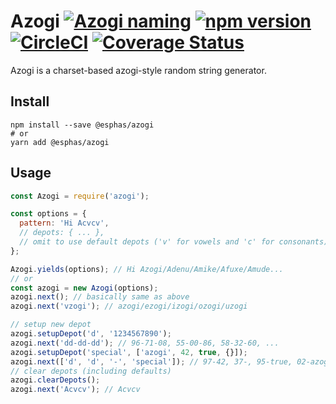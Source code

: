 
# Azogi [![Azogi naming](https://img.shields.io/badge/naming-Azogi-blue.svg)](https://github.com/esphas/azogi) [![npm version](https://img.shields.io/npm/v/@esphas/azogi.svg)](https://www.npmjs.com/package/@esphas/azogi) [![CircleCI](https://circleci.com/gh/esphas/azogi.svg?style=svg)](https://circleci.com/gh/esphas/azogi) [![Coverage Status](https://coveralls.io/repos/github/esphas/azogi/badge.svg?branch=master)](https://coveralls.io/github/esphas/azogi?branch=master)

Azogi is a charset-based azogi-style random string generator.

## Install

```
npm install --save @esphas/azogi
# or
yarn add @esphas/azogi
```

## Usage

```javascript
const Azogi = require('azogi');

const options = {
  pattern: 'Hi Acvcv',
  // depots: { ... },
  // omit to use default depots ('v' for vowels and 'c' for consonants)
};

Azogi.yields(options); // Hi Azogi/Adenu/Amike/Afuxe/Amude...
// or
const azogi = new Azogi(options);
azogi.next(); // basically same as above
azogi.next('vzogi'); // azogi/ezogi/izogi/ozogi/uzogi

// setup new depot
azogi.setupDepot('d', '1234567890');
azogi.next('dd-dd-dd'); // 96-71-08, 55-00-86, 58-32-60, ...
azogi.setupDepot('special', ['azogi', 42, true, {}]);
azogi.next(['d', 'd', '-', 'special']); // 97-42, 37-, 95-true, 02-azogi, ...
// clear depots (including defaults)
azogi.clearDepots();
azogi.next('Acvcv'); // Acvcv
```
